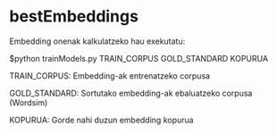 # bestEmbeddings

Embedding onenak kalkulatzeko hau exekutatu:


$python trainModels.py TRAIN_CORPUS GOLD_STANDARD KOPURUA

TRAIN_CORPUS: Embedding-ak entrenatzeko corpusa

GOLD_STANDARD: Sortutako embedding-ak ebaluatzeko corpusa (Wordsim)

KOPURUA: Gorde nahi duzun embedding kopurua

